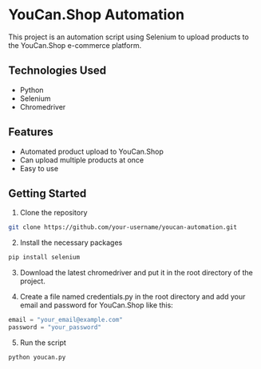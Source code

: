 # YouCan.Shop Automation

This project is an automation script using Selenium to upload products to the YouCan.Shop e-commerce platform.


## Technologies Used
- Python
- Selenium
- Chromedriver

## Features
- Automated product upload to YouCan.Shop
- Can upload multiple products at once
- Easy to use

## Getting Started
1. Clone the repository

```bash
git clone https://github.com/your-username/youcan-automation.git

```

2. Install the necessary packages
```bash
pip install selenium
```

3. Download the latest chromedriver and put it in the root directory of the project.

4. Create a file named credentials.py in the root directory and add your email and password for YouCan.Shop like this:


```python
email = "your_email@example.com"
password = "your_password"

```
5. Run the script

```bash
python youcan.py
````
